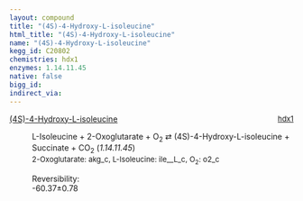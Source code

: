 ```yaml
---
layout: compound
title: "(4S)-4-Hydroxy-L-isoleucine"
html_title: "(4S)-4-Hydroxy-L-isoleucine"
name: "(4S)-4-Hydroxy-L-isoleucine"
kegg_id: C20802
chemistries: hdx1
enzymes: 1.14.11.45
native: false
bigg_id:
indirect_via:
---
```

<dl><dt class='rs-product'><a href='{{ site.url }}{{ site.baseurl }}/compounds/C20802' class='link-dark' data-bs-toggle='tooltip' data-bs-html='true' data-bs-title='KEGG: C20802'>(4S)-4-Hydroxy-L-isoleucine</a><span style='float: right; max-width: 40%'><a href='{{ site.url }}{{ site.baseurl }}/chemistries/hdx1' class='link-dark opacity-50' style='font-size: small; word-wrap: anywhere;'>hdx1</a></span></dt><dd><p>L-Isoleucine + 2-Oxoglutarate + O<sub>2</sub> &#8644; (4S)-4-Hydroxy-L-isoleucine + Succinate + CO<sub>2</sub> (<i>1.14.11.45</i>)<br /><span style='font-size: small;'><span data-bs-toggle='tooltip' data-bs-html='true' data-bs-title='KEGG: C00026'>2-Oxoglutarate</span>: akg_c, <span data-bs-toggle='tooltip' data-bs-html='true' data-bs-title='KEGG: C00407'>L-Isoleucine</span>: ile__L_c, <span data-bs-toggle='tooltip' data-bs-html='true' data-bs-title='KEGG: C00007'>O<sub>2</sub></span>: o2_c</span><br /><div class="reversibility_info">Reversibility: <div class="progress" style="flex-direction: row-reverse;"><div class="progress-bar bg-success" role="progressbar" style="width: 603.74%" aria-valuenow="-60.3744530154842" aria-valuemin="0" aria-valuemax="10"></div></div><span>-60.37&plusmn;0.78</span><div class="progress"><div class="progress-bar bg-danger" role="progressbar" style="width: 0%" aria-valuenow="-60.3744530154842" aria-valuemin="0" aria-valuemax="10"></div></div></div></p><dl></dl></dd></dl>